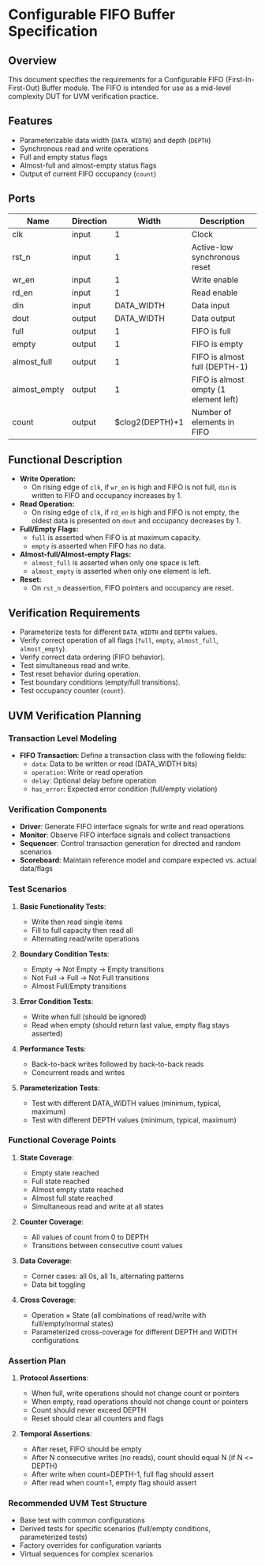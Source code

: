 # Configurable FIFO Buffer Specification

## Overview

This document specifies the requirements for a Configurable FIFO (First-In-First-Out) Buffer module. The FIFO is intended for use as a mid-level complexity DUT for UVM verification practice.

## Features

- Parameterizable data width (`DATA_WIDTH`) and depth (`DEPTH`)
- Synchronous read and write operations
- Full and empty status flags
- Almost-full and almost-empty status flags
- Output of current FIFO occupancy (`count`)

## Ports

| Name         | Direction | Width                | Description                          |
|--------------|----------|----------------------|--------------------------------------|
| clk          | input    | 1                    | Clock                                |
| rst_n        | input    | 1                    | Active-low synchronous reset         |
| wr_en        | input    | 1                    | Write enable                         |
| rd_en        | input    | 1                    | Read enable                          |
| din          | input    | DATA_WIDTH           | Data input                           |
| dout         | output   | DATA_WIDTH           | Data output                          |
| full         | output   | 1                    | FIFO is full                         |
| empty        | output   | 1                    | FIFO is empty                        |
| almost_full  | output   | 1                    | FIFO is almost full (DEPTH-1)        |
| almost_empty | output   | 1                    | FIFO is almost empty (1 element left) |
| count        | output   | $clog2(DEPTH)+1      | Number of elements in FIFO           |

## Functional Description

- **Write Operation:**
  - On rising edge of `clk`, if `wr_en` is high and FIFO is not full, `din` is written to FIFO and occupancy increases by 1.
- **Read Operation:**
  - On rising edge of `clk`, if `rd_en` is high and FIFO is not empty, the oldest data is presented on `dout` and occupancy decreases by 1.
- **Full/Empty Flags:**
  - `full` is asserted when FIFO is at maximum capacity.
  - `empty` is asserted when FIFO has no data.
- **Almost-full/Almost-empty Flags:**
  - `almost_full` is asserted when only one space is left.
  - `almost_empty` is asserted when only one element is left.
- **Reset:**
  - On `rst_n` deassertion, FIFO pointers and occupancy are reset.

## Verification Requirements

- Parameterize tests for different `DATA_WIDTH` and `DEPTH` values.
- Verify correct operation of all flags (`full`, `empty`, `almost_full`, `almost_empty`).
- Verify correct data ordering (FIFO behavior).
- Test simultaneous read and write.
- Test reset behavior during operation.
- Test boundary conditions (empty/full transitions).
- Test occupancy counter (`count`).

## UVM Verification Planning

### Transaction Level Modeling
- **FIFO Transaction**: Define a transaction class with the following fields:
  - `data`: Data to be written or read (DATA_WIDTH bits)
  - `operation`: Write or read operation
  - `delay`: Optional delay before operation
  - `has_error`: Expected error condition (full/empty violation)

### Verification Components
- **Driver**: Generate FIFO interface signals for write and read operations
- **Monitor**: Observe FIFO interface signals and collect transactions
- **Sequencer**: Control transaction generation for directed and random scenarios
- **Scoreboard**: Maintain reference model and compare expected vs. actual data/flags

### Test Scenarios
1. **Basic Functionality Tests**:
   - Write then read single items
   - Fill to full capacity then read all
   - Alternating read/write operations
   
2. **Boundary Condition Tests**:
   - Empty → Not Empty → Empty transitions
   - Not Full → Full → Not Full transitions
   - Almost Full/Empty transitions
   
3. **Error Condition Tests**:
   - Write when full (should be ignored)
   - Read when empty (should return last value, empty flag stays asserted)
   
4. **Performance Tests**:
   - Back-to-back writes followed by back-to-back reads
   - Concurrent reads and writes
   
5. **Parameterization Tests**:
   - Test with different DATA_WIDTH values (minimum, typical, maximum)
   - Test with different DEPTH values (minimum, typical, maximum)

### Functional Coverage Points
1. **State Coverage**:
   - Empty state reached
   - Full state reached
   - Almost empty state reached
   - Almost full state reached
   - Simultaneous read and write at all states
   
2. **Counter Coverage**:
   - All values of count from 0 to DEPTH
   - Transitions between consecutive count values
   
3. **Data Coverage**:
   - Corner cases: all 0s, all 1s, alternating patterns
   - Data bit toggling

4. **Cross Coverage**:
   - Operation × State (all combinations of read/write with full/empty/normal states)
   - Parameterized cross-coverage for different DEPTH and WIDTH configurations

### Assertion Plan
1. **Protocol Assertions**:
   - When full, write operations should not change count or pointers
   - When empty, read operations should not change count or pointers
   - Count should never exceed DEPTH
   - Reset should clear all counters and flags

2. **Temporal Assertions**:
   - After reset, FIFO should be empty
   - After N consecutive writes (no reads), count should equal N (if N <= DEPTH)
   - After write when count=DEPTH-1, full flag should assert
   - After read when count=1, empty flag should assert

### Recommended UVM Test Structure
- Base test with common configurations
- Derived tests for specific scenarios (full/empty conditions, parameterized tests)
- Factory overrides for configuration variants
- Virtual sequences for complex scenarios
